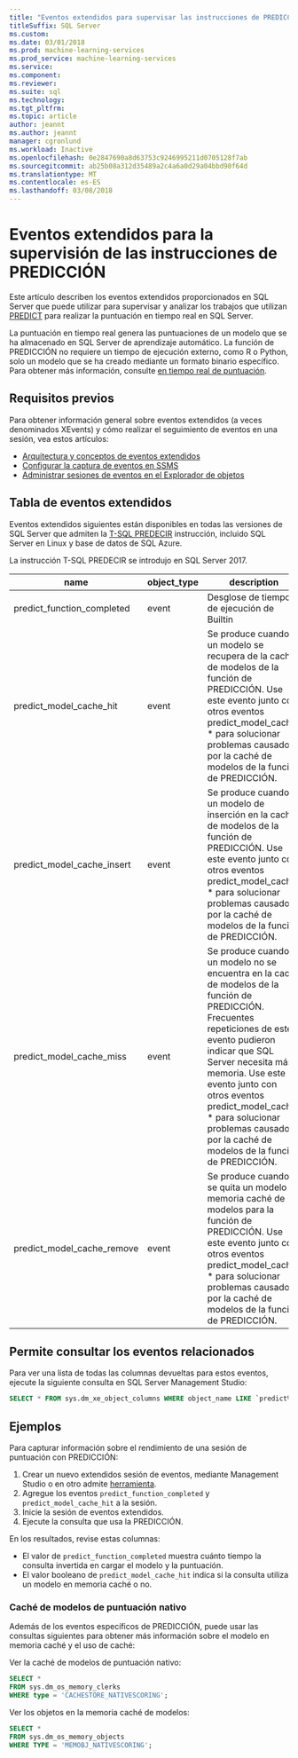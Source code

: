 ```yaml
---
title: "Eventos extendidos para supervisar las instrucciones de PREDICCIÓN | Documentos de Microsoft"
titleSuffix: SQL Server
ms.custom: 
ms.date: 03/01/2018
ms.prod: machine-learning-services
ms.prod_service: machine-learning-services
ms.service: 
ms.component: 
ms.reviewer: 
ms.suite: sql
ms.technology: 
ms.tgt_pltfrm: 
ms.topic: article
author: jeannt
ms.author: jeannt
manager: cgronlund
ms.workload: Inactive
ms.openlocfilehash: 0e2847690a8d63753c9246995211d0705128f7ab
ms.sourcegitcommit: ab25b08a312d35489a2c4a6a0d29a04bbd90f64d
ms.translationtype: MT
ms.contentlocale: es-ES
ms.lasthandoff: 03/08/2018
---
```

# <a name="extended-events-for-monitoring-predict-statements"></a>Eventos extendidos para la supervisión de las instrucciones de PREDICCIÓN

Este artículo describen los eventos extendidos proporcionados en SQL Server que puede utilizar para supervisar y analizar los trabajos que utilizan [PREDICT](https://docs.microsoft.com/sql/t-sql/queries/predict-transact-sql) para realizar la puntuación en tiempo real en SQL Server.

La puntuación en tiempo real genera las puntuaciones de un modelo que se ha almacenado en SQL Server de aprendizaje automático. La función de PREDICCIÓN no requiere un tiempo de ejecución externo, como R o Python, solo un modelo que se ha creado mediante un formato binario específico. Para obtener más información, consulte [en tiempo real de puntuación](https://docs.microsoft.com/sql/advanced-analytics/real-time-scoring).

## <a name="prerequisites"></a>Requisitos previos

Para obtener información general sobre eventos extendidos (a veces denominados XEvents) y cómo realizar el seguimiento de eventos en una sesión, vea estos artículos:

+ [Arquitectura y conceptos de eventos extendidos](https://docs.microsoft.com/sql/relational-databases/extended-events/extended-events)
+ [Configurar la captura de eventos en SSMS](https://docs.microsoft.com/sql/relational-databases/extended-events/quick-start-extended-events-in-sql-server)
+ [Administrar sesiones de eventos en el Explorador de objetos](https://docs.microsoft.com/sql/relational-databases/extended-events/manage-event-sessions-in-the-object-explorer)

## <a name="table-of-extended-events"></a>Tabla de eventos extendidos

Eventos extendidos siguientes están disponibles en todas las versiones de SQL Server que admiten la [T-SQL PREDECIR](https://docs.microsoft.com/sql/t-sql/queries/predict-transact-sql) instrucción, incluido SQL Server en Linux y base de datos de SQL Azure. 

La instrucción T-SQL PREDECIR se introdujo en SQL Server 2017. 

|name |object_type|description| 
|----|----|----|
|predict_function_completed |event  |Desglose de tiempo de ejecución de Builtin|
|predict_model_cache_hit |event|Se produce cuando un modelo se recupera de la caché de modelos de la función de PREDICCIÓN. Use este evento junto con otros eventos predict_model_cache_ * para solucionar problemas causados por la caché de modelos de la función de PREDICCIÓN.|
|predict_model_cache_insert |event  |   Se produce cuando un modelo de inserción en la caché de modelos de la función de PREDICCIÓN. Use este evento junto con otros eventos predict_model_cache_ * para solucionar problemas causados por la caché de modelos de la función de PREDICCIÓN.    |
|predict_model_cache_miss   |event|Se produce cuando un modelo no se encuentra en la caché de modelos de la función de PREDICCIÓN. Frecuentes repeticiones de este evento pudieron indicar que SQL Server necesita más memoria. Use este evento junto con otros eventos predict_model_cache_ * para solucionar problemas causados por la caché de modelos de la función de PREDICCIÓN.|
|predict_model_cache_remove |event| Se produce cuando se quita un modelo de memoria caché de modelos para la función de PREDICCIÓN. Use este evento junto con otros eventos predict_model_cache_ * para solucionar problemas causados por la caché de modelos de la función de PREDICCIÓN.|

## <a name="query-for-related-events"></a>Permite consultar los eventos relacionados

Para ver una lista de todas las columnas devueltas para estos eventos, ejecute la siguiente consulta en SQL Server Management Studio:

```sql
SELECT * FROM sys.dm_xe_object_columns WHERE object_name LIKE `predict%'
```

## <a name="examples"></a>Ejemplos

Para capturar información sobre el rendimiento de una sesión de puntuación con PREDICCIÓN:

1. Crear un nuevo extendidos sesión de eventos, mediante Management Studio o en otro admite [herramienta](https://docs.microsoft.com/sql/relational-databases/extended-events/extended-events-tools).
2. Agregue los eventos `predict_function_completed` y `predict_model_cache_hit` a la sesión.
3. Inicie la sesión de eventos extendidos.
4. Ejecute la consulta que usa la PREDICCIÓN.

En los resultados, revise estas columnas:

+ El valor de `predict_function_completed` muestra cuánto tiempo la consulta invertida en cargar el modelo y la puntuación.
+ El valor booleano de `predict_model_cache_hit` indica si la consulta utiliza un modelo en memoria caché o no. 

### <a name="native-scoring-model-cache"></a>Caché de modelos de puntuación nativo

Además de los eventos específicos de PREDICCIÓN, puede usar las consultas siguientes para obtener más información sobre el modelo en memoria caché y el uso de caché:

Ver la caché de modelos de puntuación nativo:

```sql
SELECT *
FROM sys.dm_os_memory_clerks
WHERE type = 'CACHESTORE_NATIVESCORING';
```

Ver los objetos en la memoria caché de modelos:

```sql
SELECT *
FROM sys.dm_os_memory_objects
WHERE TYPE = 'MEMOBJ_NATIVESCORING';
```

